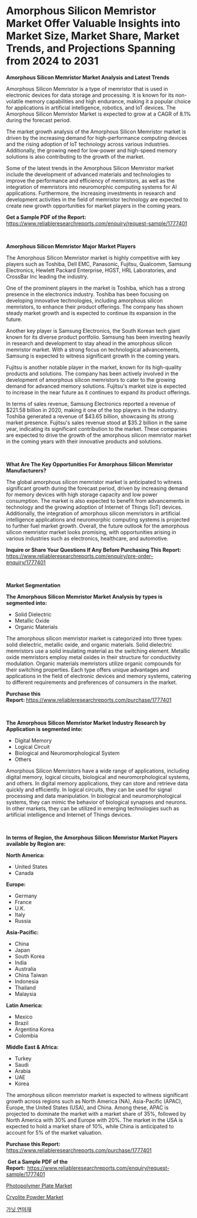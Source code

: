 <p><h1>Amorphous Silicon Memristor Market Offer Valuable Insights into Market Size, Market Share, Market Trends, and Projections Spanning from 2024 to 2031</h1></p><p><strong>Amorphous Silicon Memristor Market Analysis and Latest Trends</strong></p>
<p><p>Amorphous Silicon Memristor is a type of memristor that is used in electronic devices for data storage and processing. It is known for its non-volatile memory capabilities and high endurance, making it a popular choice for applications in artificial intelligence, robotics, and IoT devices. The Amorphous Silicon Memristor Market is expected to grow at a CAGR of 8.1% during the forecast period.</p><p>The market growth analysis of the Amorphous Silicon Memristor market is driven by the increasing demand for high-performance computing devices and the rising adoption of IoT technology across various industries. Additionally, the growing need for low-power and high-speed memory solutions is also contributing to the growth of the market.</p><p>Some of the latest trends in the Amorphous Silicon Memristor market include the development of advanced materials and technologies to improve the performance and efficiency of memristors, as well as the integration of memristors into neuromorphic computing systems for AI applications. Furthermore, the increasing investments in research and development activities in the field of memristor technology are expected to create new growth opportunities for market players in the coming years.</p></p>
<p><strong>Get a Sample PDF of the Report:&nbsp;</strong> <a href="https://www.reliableresearchreports.com/enquiry/request-sample/1777401">https://www.reliableresearchreports.com/enquiry/request-sample/1777401</a></p>
<p>&nbsp;</p>
<p><strong>Amorphous Silicon Memristor Major Market Players</strong></p>
<p><p>The Amorphous Silicon Memristor market is highly competitive with key players such as Toshiba, Dell EMC, Panasonic, Fujitsu, Qualcomm, Samsung Electronics, Hewlett Packard Enterprise, HGST, HRL Laboratories, and CrossBar Inc leading the industry.</p><p>One of the prominent players in the market is Toshiba, which has a strong presence in the electronics industry. Toshiba has been focusing on developing innovative technologies, including amorphous silicon memristors, to enhance their product offerings. The company has shown steady market growth and is expected to continue its expansion in the future.</p><p>Another key player is Samsung Electronics, the South Korean tech giant known for its diverse product portfolio. Samsung has been investing heavily in research and development to stay ahead in the amorphous silicon memristor market. With a strong focus on technological advancements, Samsung is expected to witness significant growth in the coming years.</p><p>Fujitsu is another notable player in the market, known for its high-quality products and solutions. The company has been actively involved in the development of amorphous silicon memristors to cater to the growing demand for advanced memory solutions. Fujitsu's market size is expected to increase in the near future as it continues to expand its product offerings.</p><p>In terms of sales revenue, Samsung Electronics reported a revenue of $221.58 billion in 2020, making it one of the top players in the industry. Toshiba generated a revenue of $43.65 billion, showcasing its strong market presence. Fujitsu's sales revenue stood at $35.2 billion in the same year, indicating its significant contribution to the market. These companies are expected to drive the growth of the amorphous silicon memristor market in the coming years with their innovative products and solutions.</p></p>
<p>&nbsp;</p>
<p><strong>What Are The Key Opportunities For Amorphous Silicon Memristor Manufacturers?</strong></p>
<p><p>The global amorphous silicon memristor market is anticipated to witness significant growth during the forecast period, driven by increasing demand for memory devices with high storage capacity and low power consumption. The market is also expected to benefit from advancements in technology and the growing adoption of Internet of Things (IoT) devices. Additionally, the integration of amorphous silicon memristors in artificial intelligence applications and neuromorphic computing systems is projected to further fuel market growth. Overall, the future outlook for the amorphous silicon memristor market looks promising, with opportunities arising in various industries such as electronics, healthcare, and automotive.</p></p>
<p><strong>Inquire or Share Your Questions If Any Before Purchasing This Report:</strong> <a href="https://www.reliableresearchreports.com/enquiry/pre-order-enquiry/1777401">https://www.reliableresearchreports.com/enquiry/pre-order-enquiry/1777401</a></p>
<p>&nbsp;</p>
<p><strong>Market Segmentation</strong></p>
<p><strong>The Amorphous Silicon Memristor Market Analysis by types is segmented into:</strong></p>
<p><ul><li>Solid Dielectric</li><li>Metallic Oxide</li><li>Organic Materials</li></ul></p>
<p><p>The amorphous silicon memristor market is categorized into three types: solid dielectric, metallic oxide, and organic materials. Solid dielectric memristors use a solid insulating material as the switching element. Metallic oxide memristors employ metal oxides in their structure for conductivity modulation. Organic materials memristors utilize organic compounds for their switching properties. Each type offers unique advantages and applications in the field of electronic devices and memory systems, catering to different requirements and preferences of consumers in the market.</p></p>
<p><strong>Purchase this Report:&nbsp;</strong><a href="https://www.reliableresearchreports.com/purchase/1777401">https://www.reliableresearchreports.com/purchase/1777401</a></p>
<p>&nbsp;</p>
<p><strong>The Amorphous Silicon Memristor Market Industry Research by Application is segmented into:</strong></p>
<p><ul><li>Digital Memory</li><li>Logical Circuit</li><li>Biological and Neuromorphological System</li><li>Others</li></ul></p>
<p><p>Amorphous Silicon Memristors have a wide range of applications, including digital memory, logical circuits, biological and neuromorphological systems, and others. In digital memory applications, they can store and retrieve data quickly and efficiently. In logical circuits, they can be used for signal processing and data manipulation. In biological and neuromorphological systems, they can mimic the behavior of biological synapses and neurons. In other markets, they can be utilized in emerging technologies such as artificial intelligence and Internet of Things devices.</p></p>
<p>&nbsp;</p>
<p><strong>In terms of Region, the Amorphous Silicon Memristor Market Players available by Region are:</strong></p>
<p>
    <p> <strong> North America: </strong>
        <ul>
            <li>United States</li>
            <li>Canada</li>
        </ul>
        </p> 
    <p> <strong> Europe: </strong>
        <ul>
            <li>Germany</li>
            <li>France</li>
            <li>U.K.</li>
            <li>Italy</li>
            <li>Russia</li>
        </ul>
        </p> 
    <p> <strong> Asia-Pacific: </strong>
        <ul>
            <li>China</li>
            <li>Japan</li>
            <li>South Korea</li>
            <li>India</li>
            <li>Australia</li>
            <li>China Taiwan</li>
            <li>Indonesia</li>
            <li>Thailand</li>
            <li>Malaysia</li>
        </ul>
        </p> 
    <p> <strong> Latin America: </strong>
        <ul>
            <li>Mexico</li>
            <li>Brazil</li>
            <li>Argentina Korea</li>
            <li>Colombia</li>
        </ul>
        </p> 
    <p> <strong> Middle East & Africa: </strong>
        <ul>
            <li>Turkey</li>
            <li>Saudi</li>
            <li>Arabia</li>
            <li>UAE</li>
            <li>Korea</li>
        </ul>
    </p>
    </p>
<p><p>The amorphous silicon memristor market is expected to witness significant growth across regions such as North America (NA), Asia-Pacific (APAC), Europe, the United States (USA), and China. Among these, APAC is projected to dominate the market with a market share of 35%, followed by North America with 30% and Europe with 20%. The market in the USA is expected to hold a market share of 10%, while China is anticipated to account for 5% of the market valuation.</p></p>
<p><strong>Purchase this Report: </strong><a href="https://www.reliableresearchreports.com/purchase/1777401">https://www.reliableresearchreports.com/purchase/1777401</a></p>
<p>&nbsp;<strong>Get a Sample PDF of the Report:&nbsp;&nbsp;</strong><a href="https://www.reliableresearchreports.com/enquiry/request-sample/1777401">https://www.reliableresearchreports.com/enquiry/request-sample/1777401</a></p>
<p><strong></strong></p>
<p><p><a href="https://silk-columnist-571.notion.site/Photopolymer-Plate-Market-Analysis-and-Market-Size-Global-Industry-Overview-Market-Segmentation-an-0045d8103498486bb65a7cef989dca07">Photopolymer Plate Market</a></p><p><a href="https://cat-emmental-94b.notion.site/Insights-into-Cryolite-Powder-Market-Size-Analysing-Market-Share-Trends-and-Growth-from-2024-to-2-b370ffc652ce4460ba5783bf24353aaa">Cryolite Powder Market</a></p><p><a href="https://github.com/FelipeGrrady654556/Market-Research-Report-List-1/blob/main/983502412160.md">가닛 연마재</a></p></p>